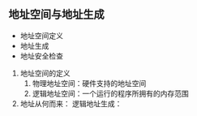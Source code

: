 ## 地址空间与地址生成
* 地址空间定义
* 地址生成
* 地址安全检查
1. 地址空间的定义
	1. 物理地址空间：硬件支持的地址空间
	2. 逻辑地址空间：一个运行的程序所拥有的内存范围
2. 地址从何而来：
	逻辑地址生成：
		
